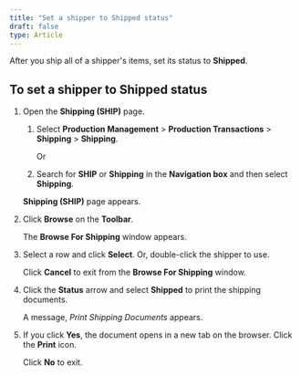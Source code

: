 ```yaml
---
title: "Set a shipper to Shipped status"
draft: false
type: Article
---
```


After you ship all of a shipper's items, set its status to **Shipped**.

## To set a shipper to Shipped status

1. Open the **Shipping (SHIP)** page.

   1. Select **Production Management** > **Production Transactions** > **Shipping** > **Shipping**.

        Or

   2. Search for **SHIP** or **Shipping** in the **Navigation box** and then select **Shipping**.

    **Shipping (SHIP)** page appears.

2. Click **Browse** on the **Toolbar**.

    The **Browse For Shipping** window appears.

3. Select a row and click **Select**. Or, double-click the shipper to use.

    Click **Cancel** to exit from the **Browse For Shipping** window.

4. Click the **Status** arrow and select **Shipped** to print the shipping documents.

    A message, *Print Shipping Documents* appears.

5. If you click **Yes**, the document opens in a new tab on the browser. Click the **Print** icon.

    Click **No** to exit.

​
